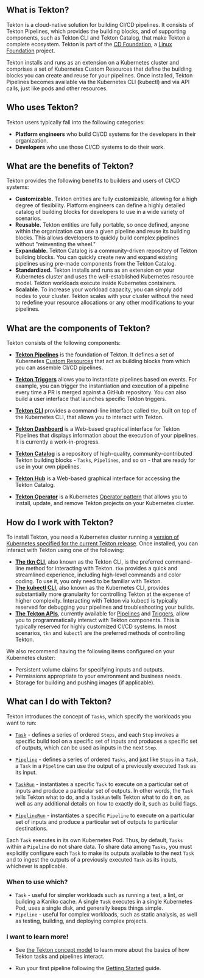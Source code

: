 <!--
---
title: "Overview"
linkTitle: "Overview"
weight: 1
description: >

  Components, benefits and caveats, common usage.
---
-->



## What is Tekton?

Tekton is a cloud-native solution for building CI/CD pipelines. It consists of Tekton Pipelines, which provides
the building blocks, and of supporting components, such as Tekton CLI and Tekton Catalog, that make Tekton a complete
ecosystem. Tekton is part of the [CD Foundation](https://cd.foundation/), a
[Linux Foundation](https://www.linuxfoundation.org/projects/) project.

Tekton installs and runs as an extension on a Kubernetes cluster and comprises a set of Kubernetes Custom Resources
that define the building blocks you can create and reuse for your pipelines. Once installed, Tekton Pipelines becomes 
available via the Kubernetes CLI (kubectl) and via API calls, just like pods and other resources. 

## Who uses Tekton?

Tekton users typically fall into the following categories:

- **Platform engineers** who build CI/CD systems for the developers in their organization. 
- **Developers** who use those CI/CD systems to do their work. 

## What are the benefits of Tekton?

Tekton provides the following benefits to builders and users of CI/CD systems:

- **Customizable.** Tekton entities are fully customizable, allowing for a high degree of flexibility. Platform engineers
  can define a highly detailed catalog of building blocks for developers to use in a wide variety of scenarios.
- **Reusable.** Tekton entities are fully portable, so once defined, anyone within the organization can use a given
  pipeline and reuse its building blocks. This allows developers to quickly build complex pipelines without "reinventing
  the wheel."
- **Expandable.** Tekton Catalog is a community-driven repository of Tekton building blocks. You can quickly create new and
  expand existing pipelines using pre-made components from the Tekton Catalog.
- **Standardized.** Tekton installs and runs as an extension on your Kubernetes cluster and uses the well-established
  Kubernetes resource model. Tekton workloads execute inside Kubernetes containers.
- **Scalable.** To increase your workload capacity, you can simply add nodes to your cluster. Tekton scales with your cluster
  without the need to redefine your resource allocations or any other modifications to your pipelines.

## What are the components of Tekton?

Tekton consists of the following components:

- **[Tekton Pipelines](https://github.com/tektoncd/pipeline/blob/main/docs/README.md)** is the foundation of Tekton. It
  defines a set of Kubernetes [Custom Resources](https://kubernetes.io/docs/concepts/extend-kubernetes/api-extension/custom-resources/)
  that act as building blocks from which you can assemble CI/CD pipelines.

- **[Tekton Triggers](https://github.com/tektoncd/triggers/blob/main/README.md)** allows you to instantiate pipelines based on events.
  For example, you can trigger the instantiation and execution of a pipeline every time a PR is merged against a GitHub repository. You
  can also build a user interface that launches specific Tekton triggers.

- **[Tekton CLI](https://github.com/tektoncd/cli/blob/main/README.md)** provides a command-line interface called `tkn`, built on top
  of the Kubernetes CLI, that allows you to interact with Tekton.

- **[Tekton Dashboard](https://github.com/tektoncd/dashboard/blob/main/README.md)** is a Web-based graphical interface for Tekton
  Pipelines that displays information about the execution of your pipelines. It is currently a work-in-progress.

- **[Tekton Catalog](https://github.com/tektoncd/catalog/blob/v1beta1/README.md)** is a repository of high-quality, community-contributed
  Tekton building blocks - `Tasks`, `Pipelines`, and so on - that are ready for use in your own pipelines.

- **[Tekton Hub](https://github.com/tektoncd/hub/blob/main/README.md)** is a Web-based graphical interface for accessing the Tekton Catalog.

- **[Tekton Operator](https://github.com/tektoncd/operator/blob/main/README.md)** is a Kubernetes [Operator pattern](https://operatorhub.io/what-is-an-operator)
  that allows you to install, update, and remove Tekton projects on your Kubernetes cluster.


## How do I work with Tekton?

To install Tekton, you need a Kubernetes cluster running a
[version of Kubernetes specified for the current Tekton release](https://github.com/tektoncd/pipeline/#want-to-start-using-pipelines).
Once installed, you can interact with Tekton using one of the following:

- **[The tkn CLI](https://github.com/tektoncd/cli/blob/main/README.md)**, also known as the Tekton CLI, is the preferred command-line method
  for interacting with Tekton. `tkn` provides a quick and streamlined experience, including high-level commands and color coding. To use it,
  you only need to be familiar with Tekton.
- **[The kubectl CLI](https://kubernetes.io/docs/reference/kubectl/overview/)**, also known as the Kubernetes CLI, provides substantially more
  granularity for controlling Tekton at the expense of higher complexity. Interacting with Tekton via kubectl is typically reserved for debugging
  your pipelines and troubleshooting your builds.
- **[The Tekton APIs](https://kubernetes.io/docs/tasks/access-kubernetes-api/custom-resources/custom-resource-definitions/)**, currently
  available for [Pipelines](https://pkg.go.dev/github.com/tektoncd/pipeline/pkg/apis/pipeline/v1beta1?tab=doc) and
  [Triggers](https://pkg.go.dev/github.com/tektoncd/triggers@v0.5.0/pkg/apis/triggers/v1alpha1?tab=doc), allow you to programmatically interact
  with Tekton components. This is typically reserved for highly customized CI/CD systems. In most scenarios, `tkn` and `kubectl` are the preferred 
  methods of controlling Tekton.

We also recommend having the following items configured on your Kubernetes cluster:

- Persistent volume claims for specifying inputs and outputs.
- Permissions appropriate to your environment and business needs.
- Storage for building and pushing images (if applicable).

## What can I do with Tekton?

Tekton introduces the concept of `Tasks`, which specify the workloads you want to run:

- [`Task`](https://github.com/tektoncd/pipeline/blob/main/docs/tasks.md) - defines a series of ordered `Steps`, and each `Step` invokes a specific
  build tool on a specific set of inputs and produces a specific set of outputs, which can be used as inputs in the next `Step`.

- [`Pipeline`](https://github.com/tektoncd/pipeline/blob/main/docs/pipelines.md) - defines a series of ordered `Tasks`, and just like `Steps` in a
  `Task`, a `Task` in a `Pipeline` can use the output of a previously executed `Task` as its input.

- [`TaskRun`](https://github.com/tektoncd/pipeline/blob/main/docs/taskruns.md) - instantiates a specific `Task` to execute on a particular set of
  inputs and produce a particular set of outputs. In other words, the `Task` tells Tekton what to do, and a `TaskRun` tells Tekton what to do it **on**,
  as well as any additional details on how to exactly do it, such as build flags.

- [`PipelineRun`](https://github.com/tektoncd/pipeline/blob/main/docs/pipelineruns.md) - instantiates a specific `Pipeline` to execute on a particular
  set of inputs and produce a particular set of outputs to particular destinations.

Each `Task` executes in its own Kubernetes Pod. Thus, by default, `Tasks` within a `Pipeline` do not share data. To share data among `Tasks`,
you must explicitly configure each `Task` to make its outputs available to the next `Task` and to ingest the outputs of a previously executed
`Task` as its inputs, whichever is applicable. 

### When to use which?

- `Task` - useful for simpler workloads such as running a test, a lint, or building a Kaniko cache. A single `Task` executes in a single
  Kubernetes Pod, uses a single disk, and generally keeps things simple.
- `Pipeline` - useful for complex workloads, such as static analysis, as well as testing, building, and deploying complex projects.

### I want to learn more!

-  See [the Tekton concept model](/docs/concepts/concept-model) to learn more
   about the basics of how Tekton tasks and pipelines interact.

-  Run your first pipeline following the [Getting
   Started](/docs/getting-started/) guide.

